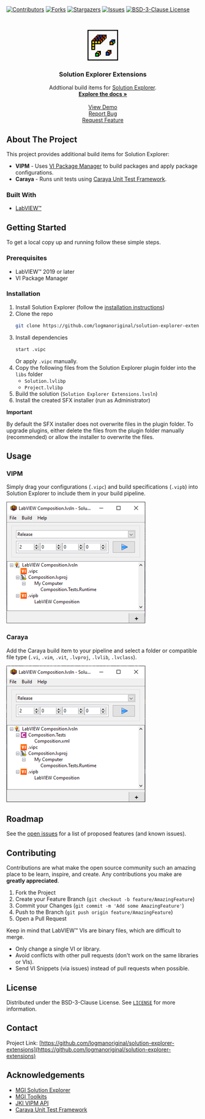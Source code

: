 <!-- Based on https://github.com/othneildrew/Best-README-Template -->
<!-- PROJECT SHIELDS -->
<!--
*** I'm using markdown "reference style" links for readability.
*** Reference links are enclosed in brackets [ ] instead of parentheses ( ).
*** See the bottom of this document for the declaration of the reference variables
*** for contributors-url, forks-url, etc. This is an optional, concise syntax you may use.
*** https://www.markdownguide.org/basic-syntax/#reference-style-links
-->
[![Contributors][contributors-shield]][contributors-url]
[![Forks][forks-shield]][forks-url]
[![Stargazers][stars-shield]][stars-url]
[![Issues][issues-shield]][issues-url]
[![BSD-3-Clause License][license-shield]][license-url]

<!-- PROJECT LOGO -->
<br>
<p align="center">
  <a href="https://github.com/logmanoriginal/solution-explorer-extensions">
    <img src=".github/images/icon.png" alt="Logo" width="80" height="80">
  </a>

  <h3 align="center">Solution Explorer Extensions</h3>

  <p align="center">
    Addtional build items for <a href="https://www.mooregoodideas.com/products/solution-explorer/">Solution Explorer</a>.
    <br>
    <a href="https://github.com/logmanoriginal/solution-explorer-extensions"><strong>Explore the docs »</strong></a>
    <br>
    <br>
    <a href="https://github.com/logmanoriginal/solution-explorer-extensions">View Demo</a>
    <br>
    <a href="https://github.com/logmanoriginal/solution-explorer-extensions/issues">Report Bug</a>
    <br>
    <a href="https://github.com/logmanoriginal/solution-explorer-extensions/issues">Request Feature</a>
  </p>
</p>

<!-- ABOUT THE PROJECT -->
## About The Project

This project provides additional build items for Solution Explorer:

* **VIPM** - Uses [VI Package Manager](https://vipm.io/) to build packages and apply package configurations.
* **Caraya** - Runs unit tests using [Caraya Unit Test Framework](https://www.vipm.io/package/jki_lib_caraya/).

### Built With

* [LabVIEW&trade;](https://www.ni.com/labview)

<!-- GETTING STARTED -->
## Getting Started

To get a local copy up and running follow these simple steps.

### Prerequisites

* LabVIEW&trade; 2019 or later
* VI Package Manager

### Installation

1. Install Solution Explorer (follow the [installation instructions](https://www.mooregoodideas.com/products/solution-explorer/index.html#distribution-and-installation))
2. Clone the repo
   ```sh
   git clone https://github.com/logmanoriginal/solution-explorer-extensions.git
   ```
3. Install dependencies
   ```sh
   start .vipc
   ```
   Or apply `.vipc` manually.
4. Copy the following files from the Solution Explorer plugin folder into the `libs` folder
   * `Solution.lvlibp`
   * `Project.lvlibp`
5. Build the solution (`Solution Explorer Extensions.lvsln`)
6. Install the created SFX installer (run as Administrator)

**Important**

By default the SFX installer does not overwrite files in the plugin folder. To upgrade plugins, either delete the files from the plugin folder manually (recommended) or allow the installer to overwrite the files.

<!-- USAGE EXAMPLES -->
## Usage

### VIPM

Simply drag your configurations (`.vipc`) and build specifications (`.vipb`) into Solution Explorer to include them in your build pipeline.

![VIPM Example 1](.github/images/vipm-example-1.png)

### Caraya

Add the Caraya build item to your pipeline and select a folder or compatible file type (`.vi`, `.vim`, `.vit`, `.lvproj`, `.lvlib`, `.lvclass`).

![Caraya Example 1](.github/images/caraya-example-1.png)

<!-- ROADMAP -->
## Roadmap

See the [open issues](https://github.com/logmanoriginal/solution-explorer-extensions/issues) for a list of proposed features (and known issues).

<!-- CONTRIBUTING -->
## Contributing

Contributions are what make the open source community such an amazing place to be learn, inspire, and create. Any contributions you make are **greatly appreciated**.

1. Fork the Project
2. Create your Feature Branch (`git checkout -b feature/AmazingFeature`)
3. Commit your Changes (`git commit -m 'Add some AmazingFeature'`)
4. Push to the Branch (`git push origin feature/AmazingFeature`)
5. Open a Pull Request

Keep in mind that LabVIEW&trade; VIs are binary files, which are difficult to merge.
- Only change a single VI or library.
- Avoid conflicts with other pull requests (don't work on the same libraries or VIs).
- Send VI Snippets (via issues) instead of pull requests when possible.

<!-- LICENSE -->
## License

Distributed under the BSD-3-Clause License. See [`LICENSE`](LICENSE.txt) for more information.

<!-- CONTACT -->
## Contact

Project Link: [https://github.com/logmanoriginal/solution-explorer-extensions](https://github.com/logmanoriginal/solution-explorer-extensions)

<!-- ACKNOWLEDGEMENTS -->
## Acknowledgements

* [MGI Solution Explorer](https://gitlab.com/mgi/Solution-Explorer)
* [MGI Toolkits](https://www.vipm.io/publisher/mgi/)
* [JKI VIPM API](https://www.vipm.io/package/jki_lib_vipm_api/)
* [Caraya Unit Test Framework](https://www.vipm.io/package/jki_lib_caraya/)

<!-- MARKDOWN LINKS & IMAGES -->
<!-- https://www.markdownguide.org/basic-syntax/#reference-style-links -->
[contributors-shield]: https://img.shields.io/github/contributors/logmanoriginal/solution-explorer-extensions.svg?style=for-the-badge
[contributors-url]: https://github.com/logmanoriginal/solution-explorer-extensions/graphs/contributors
[forks-shield]: https://img.shields.io/github/forks/logmanoriginal/solution-explorer-extensions.svg?style=for-the-badge
[forks-url]: https://github.com/logmanoriginal/solution-explorer-extensions/network/members
[stars-shield]: https://img.shields.io/github/stars/logmanoriginal/solution-explorer-extensions.svg?style=for-the-badge
[stars-url]: https://github.com/logmanoriginal/solution-explorer-extensions/stargazers
[issues-shield]: https://img.shields.io/github/issues/logmanoriginal/solution-explorer-extensions.svg?style=for-the-badge
[issues-url]: https://github.com/logmanoriginal/solution-explorer-extensions/issues
[license-shield]: https://img.shields.io/github/license/logmanoriginal/solution-explorer-extensions.svg?style=for-the-badge
[license-url]: https://github.com/logmanoriginal/solution-explorer-extensions/blob/master/LICENSE.txt
